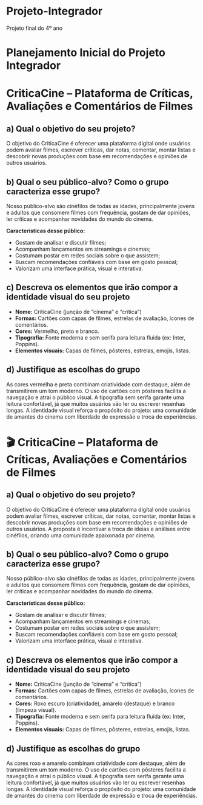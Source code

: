 # Projeto-Integrador
Projeto final do 4º ano

# Planejamento Inicial do Projeto Integrador

#  CriticaCine – Plataforma de Críticas, Avaliações e Comentários de Filmes

## a) Qual o objetivo do seu projeto?

O objetivo do CriticaCine é oferecer uma plataforma digital onde usuários podem avaliar filmes, escrever críticas, dar notas, comentar, montar listas e descobrir novas produções com base em recomendações e opiniões de outros usuários. 

## b) Qual o seu público-alvo? Como o grupo caracteriza esse grupo?

Nosso público-alvo são cinéfilos de todas as idades, principalmente jovens e adultos que consomem filmes com frequência, gostam de dar opiniões, ler críticas e acompanhar novidades do mundo do cinema.

**Características desse público:**
- Gostam de analisar e discutir filmes;
- Acompanham lançamentos em streamings e cinemas;
- Costumam postar em redes sociais sobre o que assistem;
- Buscam recomendações confiáveis com base em gosto pessoal;
- Valorizam uma interface prática, visual e interativa.

## c) Descreva os elementos que irão compor a identidade visual do seu projeto

- **Nome:** CriticaCine (junção de “cinema” e “crítica”)
- **Formas:** Cartões com capas de filmes, estrelas de avaliação, ícones de comentários.
- **Cores:** Vermelho, preto e branco.
- **Tipografia:** Fonte moderna e sem serifa para leitura fluida (ex: Inter, Poppins).
- **Elementos visuais:** Capas de filmes, pôsteres, estrelas, emojis, listas.

## d) Justifique as escolhas do grupo

As cores vermelha e preta combinam criatividade com destaque, além de transmitirem um tom moderno. O uso de cartões com pôsteres facilita a navegação e atrai o público visual. A tipografia sem serifa garante uma leitura confortável, já que muitos usuários vão ler ou escrever resenhas longas. A identidade visual reforça o propósito do projeto: uma comunidade de amantes do cinema com liberdade de expressão e troca de experiências.


# 🎬 CriticaCine – Plataforma de Críticas, Avaliações e Comentários de Filmes

## a) Qual o objetivo do seu projeto?

O objetivo do CriticaCine é oferecer uma plataforma digital onde usuários podem avaliar filmes, escrever críticas, dar notas, comentar, montar listas e descobrir novas produções com base em recomendações e opiniões de outros usuários. A proposta é incentivar a troca de ideias e análises entre cinéfilos, criando uma comunidade apaixonada por cinema.

## b) Qual o seu público-alvo? Como o grupo caracteriza esse grupo?

Nosso público-alvo são cinéfilos de todas as idades, principalmente jovens e adultos que consomem filmes com frequência, gostam de dar opiniões, ler críticas e acompanhar novidades do mundo do cinema.

**Características desse público:**
- Gostam de analisar e discutir filmes;
- Acompanham lançamentos em streamings e cinemas;
- Costumam postar em redes sociais sobre o que assistem;
- Buscam recomendações confiáveis com base em gosto pessoal;
- Valorizam uma interface prática, visual e interativa.

## c) Descreva os elementos que irão compor a identidade visual do seu projeto

- **Nome:** CriticaCine (junção de “cinema” e “crítica”)
- **Formas:** Cartões com capas de filmes, estrelas de avaliação, ícones de comentários.
- **Cores:** Roxo escuro (criatividade), amarelo (destaque) e branco (limpeza visual).
- **Tipografia:** Fonte moderna e sem serifa para leitura fluida (ex: Inter, Poppins).
- **Elementos visuais:** Capas de filmes, pôsteres, estrelas, emojis, listas.

## d) Justifique as escolhas do grupo

As cores roxo e amarelo combinam criatividade com destaque, além de transmitirem um tom moderno. O uso de cartões com pôsteres facilita a navegação e atrai o público visual. A tipografia sem serifa garante uma leitura confortável, já que muitos usuários vão ler ou escrever resenhas longas. A identidade visual reforça o propósito do projeto: uma comunidade de amantes do cinema com liberdade de expressão e troca de experiências.

